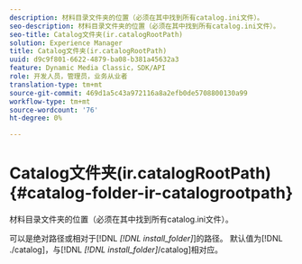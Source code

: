 ```yaml
---
description: 材料目录文件夹的位置（必须在其中找到所有catalog.ini文件）。
seo-description: 材料目录文件夹的位置（必须在其中找到所有catalog.ini文件）。
seo-title: Catalog文件夹(ir.catalogRootPath)
solution: Experience Manager
title: Catalog文件夹(ir.catalogRootPath)
uuid: d9c9f801-6622-4879-ba08-b381a45632a3
feature: Dynamic Media Classic，SDK/API
role: 开发人员，管理员，业务从业者
translation-type: tm+mt
source-git-commit: 469d1a5c43a972116a8a2efb0de5708800130a99
workflow-type: tm+mt
source-wordcount: '76'
ht-degree: 0%

---
```



# Catalog文件夹(ir.catalogRootPath){#catalog-folder-ir-catalogrootpath}

材料目录文件夹的位置（必须在其中找到所有catalog.ini文件）。

可以是绝对路径或相对于[!DNL *[!DNL install_folder]*]的路径。 默认值为[!DNL ./catalog]，与[!DNL *[!DNL install_folder]*/catalog]相对应。
